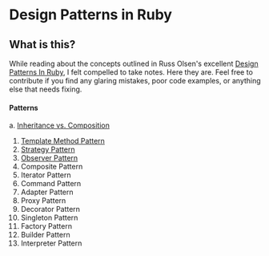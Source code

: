 # Design Patterns in Ruby

## What is this?

While reading about the concepts outlined in Russ Olsen's excellent [Design Patterns In Ruby](http://www.amazon.com/Design-Patterns-Ruby-Russ-Olsen/dp/0321490452), I felt compelled to take notes. Here they are. Feel free to contribute if you find any glaring mistakes, poor code examples, or anything else that needs fixing.

#### Patterns

a. [Inheritance vs. Composition](/themes/inheritance-vs-composition.md)

1. [Template Method Pattern](/patterns/template.md)
2. [Strategy Pattern](/patterns/strategy.md)
3. [Observer Pattern](/patterns/observer.md)
4. Composite Pattern
5. Iterator Pattern
6. Command Pattern
7. Adapter Pattern
8. Proxy Pattern
9. Decorator Pattern
10. Singleton Pattern
11. Factory Pattern
12. Builder Pattern
13. Interpreter Pattern

